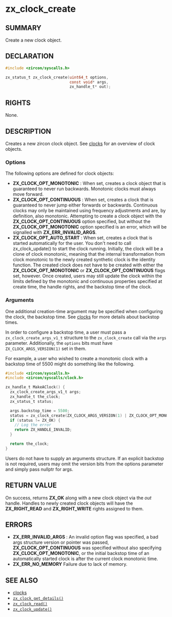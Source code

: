 # zx_clock_create

## SUMMARY

<!-- Contents of this heading updated by update-docs-from-fidl, do not edit. -->

Create a new clock object.

## DECLARATION

<!-- Contents of this heading updated by update-docs-from-fidl, do not edit. -->

```c
#include <zircon/syscalls.h>

zx_status_t zx_clock_create(uint64_t options,
                            const void* args,
                            zx_handle_t* out);
```

## RIGHTS

<!-- Contents of this heading updated by update-docs-from-fidl, do not edit. -->

None.

## DESCRIPTION

Creates a new zircon clock object. See [clocks](reference/kernel_objects/clock.md) for an
overview of clock objects.

### Options

The following options are defined for clock objects:

+ **ZX_CLOCK_OPT_MONOTONIC** : When set, creates a clock object that is
  guaranteed to never run backwards. Monotonic clocks must always move forward.
+ **ZX_CLOCK_OPT_CONTINUOUS** : When set, creates a clock that is guaranteed to
  never jump either forwards or backwards. Continuous clocks may only be
  maintained using frequency adjustments and are, by definition, also monotonic.
  Attempting to create a clock object with the **ZX_CLOCK_OPT_CONTINUOUS** option
  specified, but without the **ZX_CLOCK_OPT_MONOTONIC** option specified is an
  error, which will be signalled with **ZX_ERR_INVALID_ARGS**.
+ **ZX_CLOCK_OPT_AUTO_START** : When set, creates a clock that is started
  automatically for the user. You don't need to call zx_clock_update() to start
  the clock running. Initially, the clock will be a clone of clock monotonic,
  meaning that the internal transformation from clock monotonic to the newly
  created synthetic clock is the identity function. The created clock does not
  have to be created with either the **ZX_CLOCK_OPT_MONOTONIC** or
  **ZX_CLOCK_OPT_CONTINUOUS** flags set, however. Once created, users may still
  update the clock within the limits defined by the monotonic and continuous
  properties specified at create time, the handle rights, and the backstop time
  of the clock.

### Arguments

One additional creation-time argument may be specified when configuring the clock, the backstop
time. See [clocks](reference/kernel_objects/clock.md) for more details about backstop times.

In order to configure a backstop time, a user must pass a `zx_clock_create_args_v1_t` structure to
the `zx_clock_create` call via the `args` parameter. Additionally, the `options` bits must have
`ZX_CLOCK_ARGS_VERSION(1)` set in them.

For example, a user who wished to create a monotonic clock with a backstop time of 5500 might do
something like the following.

```c
#include <zircon/syscalls.h>
#include <zircon/syscalls/clock.h>

zx_handle_t MakeAClock() {
  zx_clock_create_args_v1_t args;
  zx_handle_t the_clock;
  zx_status_t status;

  args.backstop_time = 5500;
  status = zx_clock_create(ZX_CLOCK_ARGS_VERSION(1) | ZX_CLOCK_OPT_MONOTONIC, &args, &the_clock);
  if (status != ZX_OK) {
    // Log the error
    return ZX_HANDLE_INVALID;
  }

  return the_clock;
}
```

Users do not have to supply an arguments structure. If an explicit backstop is not required, users
may omit the version bits from the options parameter and simply pass nullptr for args.

## RETURN VALUE

On success, returns **ZX_OK** along with a new clock object via the *out*
handle. Handles to newly created clock objects will have the **ZX_RIGHT_READ**
and **ZX_RIGHT_WRITE** rights assigned to them.

## ERRORS

 - **ZX_ERR_INVALID_ARGS** : An invalid option flag was specified, a bad args
   structure version or pointer was passed, **ZX_CLOCK_OPT_CONTINUOUS** was
   specified without also specifying **ZX_CLOCK_OPT_MONOTONIC**, or the initial
   backstop time of an automatically started clock is after the current clock
   monotonic time.
 - **ZX_ERR_NO_MEMORY**  Failure due to lack of memory.

## SEE ALSO

 - [clocks]
 - [`zx_clock_get_details()`]
 - [`zx_clock_read()`]
 - [`zx_clock_update()`]

<!-- References updated by update-docs-from-fidl, do not edit. -->

[clocks]: reference/kernel_objects/clock.md
[`zx_clock_get_details()`]: clock_get_details.md
[`zx_clock_read()`]: clock_read.md
[`zx_clock_update()`]: clock_update.md
